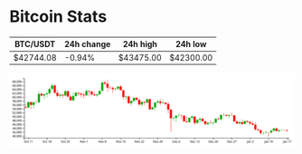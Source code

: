 # Bitcoin Stats

BTC/USDT|24h change|24h high|24h low|
|---|---|---|---|
|$42744.08|-0.94%|$43475.00|$42300.00|

<img src="./chart.svg">
